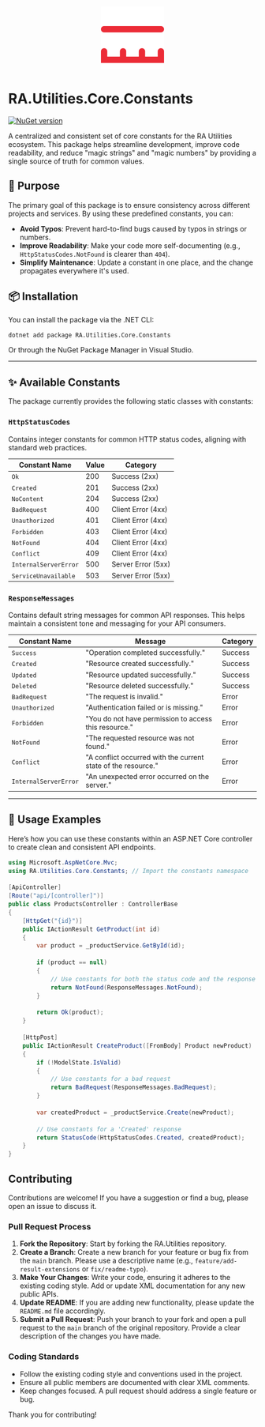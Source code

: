 <p align="center">
  <img src="../../Assets/Images/constant.svg" alt="RA.Utilities.Integrations Logo" width="128">
</p>

# RA.Utilities.Core.Constants

[![NuGet version](https://img.shields.io/nuget/v/RA.Utilities.Core.Constants.svg)](https://www.nuget.org/packages/RA.Utilities.Core.Constants/)

A centralized and consistent set of core constants for the RA Utilities ecosystem. This package helps streamline development, improve code readability, and reduce "magic strings" and "magic numbers" by providing a single source of truth for common values.

## 🎯 Purpose

The primary goal of this package is to ensure consistency across different projects and services. By using these predefined constants, you can:

- **Avoid Typos**: Prevent hard-to-find bugs caused by typos in strings or numbers.
- **Improve Readability**: Make your code more self-documenting (e.g., `HttpStatusCodes.NotFound` is clearer than `404`).
- **Simplify Maintenance**: Update a constant in one place, and the change propagates everywhere it's used.

## 📦 Installation

You can install the package via the .NET CLI:

```sh
dotnet add package RA.Utilities.Core.Constants
```

Or through the NuGet Package Manager in Visual Studio.

---

## ✨ Available Constants

The package currently provides the following static classes with constants:

### `HttpStatusCodes`

Contains integer constants for common HTTP status codes, aligning with standard web practices.

| Constant Name       | Value | Category           |
|---------------------|-------|--------------------|
| `Ok`                | 200   | Success (2xx)      |
| `Created`           | 201   | Success (2xx)      |
| `NoContent`         | 204   | Success (2xx)      |
| `BadRequest`        | 400   | Client Error (4xx) |
| `Unauthorized`      | 401   | Client Error (4xx) |
| `Forbidden`         | 403   | Client Error (4xx) |
| `NotFound`          | 404   | Client Error (4xx) |
| `Conflict`          | 409   | Client Error (4xx) |
| `InternalServerError` | 500   | Server Error (5xx) |
| `ServiceUnavailable`  | 503   | Server Error (5xx) |

### `ResponseMessages`

Contains default string messages for common API responses. This helps maintain a consistent tone and messaging for your API consumers.

| Constant Name       | Message                                                | Category |
|---------------------|--------------------------------------------------------|----------|
| `Success`           | "Operation completed successfully."                    | Success  |
| `Created`           | "Resource created successfully."                       | Success  |
| `Updated`           | "Resource updated successfully."                       | Success  |
| `Deleted`           | "Resource deleted successfully."                       | Success  |
| `BadRequest`        | "The request is invalid."                              | Error    |
| `Unauthorized`      | "Authentication failed or is missing."                 | Error    |
| `Forbidden`         | "You do not have permission to access this resource."  | Error    |
| `NotFound`          | "The requested resource was not found."                | Error    |
| `Conflict`          | "A conflict occurred with the current state of the resource." | Error    |
| `InternalServerError` | "An unexpected error occurred on the server."          | Error    |

---

## 🚀 Usage Examples

Here’s how you can use these constants within an ASP.NET Core controller to create clean and consistent API endpoints.

```csharp
using Microsoft.AspNetCore.Mvc;
using RA.Utilities.Core.Constants; // Import the constants namespace

[ApiController]
[Route("api/[controller]")]
public class ProductsController : ControllerBase
{
    [HttpGet("{id}")]
    public IActionResult GetProduct(int id)
    {
        var product = _productService.GetById(id);

        if (product == null)
        {
            // Use constants for both the status code and the response message
            return NotFound(ResponseMessages.NotFound);
        }

        return Ok(product);
    }

    [HttpPost]
    public IActionResult CreateProduct([FromBody] Product newProduct)
    {
        if (!ModelState.IsValid)
        {
            // Use constants for a bad request
            return BadRequest(ResponseMessages.BadRequest);
        }

        var createdProduct = _productService.Create(newProduct);

        // Use constants for a 'Created' response
        return StatusCode(HttpStatusCodes.Created, createdProduct);
    }
}
```

## Contributing

Contributions are welcome! If you have a suggestion or find a bug, please open an issue to discuss it.

### Pull Request Process

1.  **Fork the Repository**: Start by forking the RA.Utilities repository.
2.  **Create a Branch**: Create a new branch for your feature or bug fix from the `main` branch. Please use a descriptive name (e.g., `feature/add-result-extensions` or `fix/readme-typo`).
3.  **Make Your Changes**: Write your code, ensuring it adheres to the existing coding style. Add or update XML documentation for any new public APIs.
4.  **Update README**: If you are adding new functionality, please update the `README.md` file accordingly.
5.  **Submit a Pull Request**: Push your branch to your fork and open a pull request to the `main` branch of the original repository. Provide a clear description of the changes you have made.

### Coding Standards

- Follow the existing coding style and conventions used in the project.
- Ensure all public members are documented with clear XML comments.
- Keep changes focused. A pull request should address a single feature or bug.

Thank you for contributing!
```